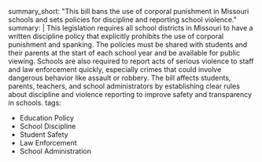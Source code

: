 summary_short: "This bill bans the use of corporal punishment in Missouri schools and sets policies for discipline and reporting school violence."
summary: |
  This legislation requires all school districts in Missouri to have a written discipline policy that explicitly prohibits the use of corporal punishment and spanking. The policies must be shared with students and their parents at the start of each school year and be available for public viewing. Schools are also required to report acts of serious violence to staff and law enforcement quickly, especially crimes that could involve dangerous behavior like assault or robbery. The bill affects students, parents, teachers, and school administrators by establishing clear rules about discipline and violence reporting to improve safety and transparency in schools.
tags:
  - Education Policy
  - School Discipline
  - Student Safety
  - Law Enforcement
  - School Administration
